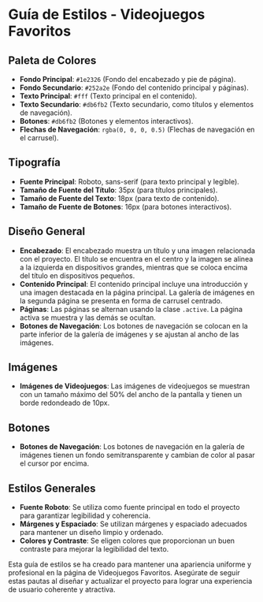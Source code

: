 # Guía de Estilos - Videojuegos Favoritos

## Paleta de Colores

- **Fondo Principal**: `#1e2326` (Fondo del encabezado y pie de página).
- **Fondo Secundario**: `#252a2e` (Fondo del contenido principal y páginas).
- **Texto Principal**: `#fff` (Texto principal en el contenido).
- **Texto Secundario**: `#db6fb2` (Texto secundario, como títulos y elementos de navegación).
- **Botones**: `#db6fb2` (Botones y elementos interactivos).
- **Flechas de Navegación**: `rgba(0, 0, 0, 0.5)` (Flechas de navegación en el carrusel).

## Tipografía

- **Fuente Principal**: Roboto, sans-serif (para texto principal y legible).
- **Tamaño de Fuente del Título**: 35px (para títulos principales).
- **Tamaño de Fuente del Texto**: 18px (para texto de contenido).
- **Tamaño de Fuente de Botones**: 16px (para botones interactivos).

## Diseño General

- **Encabezado**: El encabezado muestra un título y una imagen relacionada con el proyecto. El título se encuentra en el centro y la imagen se alinea a la izquierda en dispositivos grandes, mientras que se coloca encima del título en dispositivos pequeños.
- **Contenido Principal**: El contenido principal incluye una introducción y una imagen destacada en la página principal. La galería de imágenes en la segunda página se presenta en forma de carrusel centrado.
- **Páginas**: Las páginas se alternan usando la clase `.active`. La página activa se muestra y las demás se ocultan.
- **Botones de Navegación**: Los botones de navegación se colocan en la parte inferior de la galería de imágenes y se ajustan al ancho de las imágenes.

## Imágenes

- **Imágenes de Videojuegos**: Las imágenes de videojuegos se muestran con un tamaño máximo del 50% del ancho de la pantalla y tienen un borde redondeado de 10px.

## Botones

- **Botones de Navegación**: Los botones de navegación en la galería de imágenes tienen un fondo semitransparente y cambian de color al pasar el cursor por encima.

## Estilos Generales

- **Fuente Roboto**: Se utiliza como fuente principal en todo el proyecto para garantizar legibilidad y coherencia.
- **Márgenes y Espaciado**: Se utilizan márgenes y espaciado adecuados para mantener un diseño limpio y ordenado.
- **Colores y Contraste**: Se eligen colores que proporcionan un buen contraste para mejorar la legibilidad del texto.

Esta guía de estilos se ha creado para mantener una apariencia uniforme y profesional en la página de Videojuegos Favoritos. Asegúrate de seguir estas pautas al diseñar y actualizar el proyecto para lograr una experiencia de usuario coherente y atractiva.
